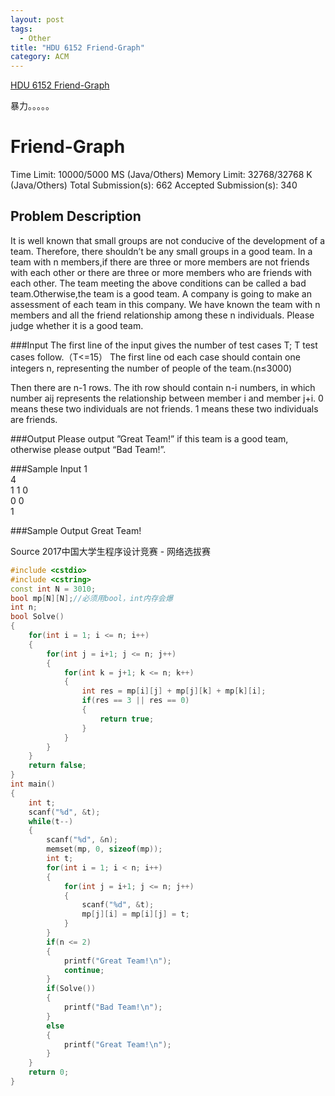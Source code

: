 ```yaml
---
layout: post
tags:
  - Other
title: "HDU 6152 Friend-Graph"
category: ACM
---
```


[HDU 6152 Friend-Graph](http://acm.hdu.edu.cn/showproblem.php?pid=6152)

暴力。。。。。

<!--more-->


# Friend-Graph

Time Limit: 10000/5000 MS (Java/Others)    Memory Limit: 32768/32768 K (Java/Others)
Total Submission(s): 662    Accepted Submission(s): 340


## Problem Description
It is well known that small groups are not conducive of the development of a team. Therefore, there shouldn’t be any small groups in a good team.
In a team with n members,if there are three or more members are not friends with each other or there are three or more members who are friends with each other. The team meeting the above conditions can be called a bad team.Otherwise,the team is a good team.
A company is going to make an assessment of each team in this company. We have known the team with n members and all the friend relationship among these n individuals. Please judge whether it is a good team.
 

###Input
The first line of the input gives the number of test cases T; T test cases follow.（T<=15）
The first line od each case should contain one integers n, representing the number of people of the team.(n≤3000)

Then there are n-1 rows. The ith row should contain n-i numbers, in which number aij represents the relationship between member i and member j+i. 0 means these two individuals are not friends. 1 means these two individuals are friends.
 

###Output
Please output ”Great Team!” if this team is a good team, otherwise please output “Bad Team!”.
 

###Sample Input
1<br>
4<br>
1 1 0<br>
0 0<br>
1<br>
 

###Sample Output
Great Team!
 

Source
2017中国大学生程序设计竞赛 - 网络选拔赛



```c++
#include <cstdio>
#include <cstring>
const int N = 3010;
bool mp[N][N];//必须用bool，int内存会爆
int n;
bool Solve()
{
    for(int i = 1; i <= n; i++)
    {
        for(int j = i+1; j <= n; j++)
        {
            for(int k = j+1; k <= n; k++)
            {
                int res = mp[i][j] + mp[j][k] + mp[k][i];
                if(res == 3 || res == 0)
                {
                    return true;
                }
            }
        }
    }
    return false;
}
int main()
{
    int t;
    scanf("%d", &t);
    while(t--)
    {
        scanf("%d", &n);
        memset(mp, 0, sizeof(mp));
        int t;
        for(int i = 1; i < n; i++)
        {
            for(int j = i+1; j <= n; j++)
            {
                scanf("%d", &t);
                mp[j][i] = mp[i][j] = t;
            }
        }
        if(n <= 2)
        {
            printf("Great Team!\n");
            continue;
        }
        if(Solve())
        {
            printf("Bad Team!\n");
        }
        else
        {    
            printf("Great Team!\n");
        }
    }
    return 0;
}
```


